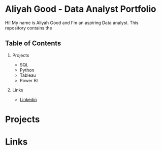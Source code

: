 # Aliyah Good - Data Analyst Portfolio

Hi! My name is Aliyah Good and I'm an aspiring Data analyst. This repository contains the 

## Table of Contents

  1. Projects
     - SQL
     - Python
     - Tableau
     - Power BI
    
  2. Links
     - [Linkedin](https://www.linkedin.com/in/aliyah-good-5a5520253/)


  
# Projects

# Links


